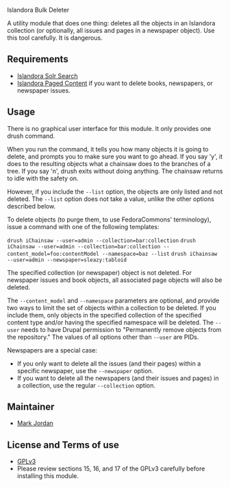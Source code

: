  Islandora Bulk Deleter

A utility module that does one thing: deletes all the objects in an Islandora collection (or optionally, all issues and pages in a newspaper object). Use this tool carefully. It is dangerous.

## Requirements

* [Islandora Solr Search](https://github.com/Islandora/islandora_solr_search)
* [Islandora Paged Content](https://github.com/Islandora/islandora_paged_content) if you want to delete books, newspapers, or newspaper issues.

## Usage

There is no graphical user interface for this module. It only provides one drush command.

When you run the command, it tells you how many objects it is going to delete, and prompts you to make sure you want to go ahead. If you say 'y', it does to the resulting objects what a chainsaw does to the branches of a tree. If you say 'n', drush exits without doing anything. The chainsaw returns to idle with the safety on.

However, if you include the `--list` option, the objects are only listed and not deleted. The `--list` option does not take a value, unlike the other options described below.

To delete objects (to purge them, to use FedoraCommons' terminology), issue a command with one of the following templates:

`drush iChainsaw --user=admin --collection=bar:collection`
`drush iChainsaw --user=admin --collection=bar:collection --content_model=foo:contentModel --namespace=baz --list`
`drush iChainsaw --user=admin --newspaper=sleazy:tabloid`

The specified collection (or newspaper) object is not deleted. For newspaper issues and book objects, all associated page objects will also be deleted.

The `--content_model` and `--namespace` parameters are optional, and provide two ways to limit the set of objects within a collection to be deleted. If you include them, only objects in the specified collection of the specified content type and/or having the specified namespace will be deleted. The `--user` needs to have Drupal permission to "Permanently remove objects from the repository." The values of all options other than `--user` are PIDs.

Newspapers are a special case:

* If you only want to delete all the issues (and their pages) within a specific newspaper, use the `--newspaper` option.
* If you want to delete all the newspapers (and their issues and pages) in a collection, use the regular `--collection` option.

## Maintainer

* [Mark Jordan](https://github.com/mjordan)

## License and Terms of use

* [GPLv3](http://www.gnu.org/licenses/gpl-3.0.txt)
* Please review sections 15, 16, and 17 of the GPLv3 carefully before installing this module.
